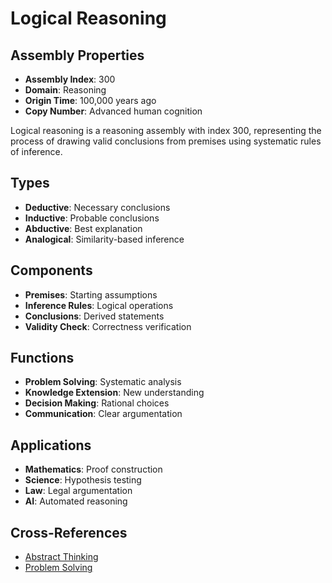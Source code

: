 # Logical Reasoning

## Assembly Properties
- **Assembly Index**: 300
- **Domain**: Reasoning
- **Origin Time**: 100,000 years ago
- **Copy Number**: Advanced human cognition

Logical reasoning is a reasoning assembly with index 300, representing the process of drawing valid conclusions from premises using systematic rules of inference.

## Types
- **Deductive**: Necessary conclusions
- **Inductive**: Probable conclusions
- **Abductive**: Best explanation
- **Analogical**: Similarity-based inference

## Components
- **Premises**: Starting assumptions
- **Inference Rules**: Logical operations
- **Conclusions**: Derived statements
- **Validity Check**: Correctness verification

## Functions
- **Problem Solving**: Systematic analysis
- **Knowledge Extension**: New understanding
- **Decision Making**: Rational choices
- **Communication**: Clear argumentation

## Applications
- **Mathematics**: Proof construction
- **Science**: Hypothesis testing
- **Law**: Legal argumentation
- **AI**: Automated reasoning

## Cross-References
- [Abstract Thinking](/domains/cognitive/reasoning/abstract_thinking.md)
- [Problem Solving](/domains/cognitive/reasoning/problem_solving.md)